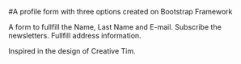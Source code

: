 #A profile form with three options created on Bootstrap Framework

A form to fullfill the Name, Last Name and E-mail. 
Subscribe the newsletters.
Fullfill address information.

Inspired in the design of Creative Tim. 